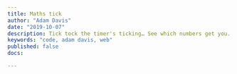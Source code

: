 ```yaml
---
title: Maths tick
author: "Adam Davis"
date: "2019-10-07"
description: Tick tock the timer's ticking… See which numbers get you. 
keywords: "code, adam davis, web"
published: false
docs:

---
```




